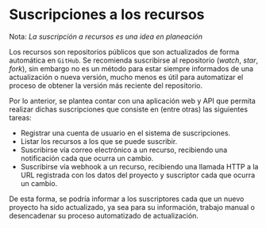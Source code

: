 # Suscripciones a los recursos

Nota: *La suscripción a recursos es una idea en planeación*

Los recursos son repositorios públicos que son actualizados de forma automática en `GitHub`.
Se recomienda suscribirse al repositorio (*watch*, *star*, *fork*), sin embargo no es un método para estar siempre
informados de una actualización o nueva versión, mucho menos es útil para automatizar el proceso de obtener
la versión más reciente del repositorio.

Por lo anterior, se plantea contar con una aplicación web y API que permita realizar dichas suscripciones
que consiste en (entre otras) las siguientes tareas:

- Registrar una cuenta de usuario en el sistema de suscripciones.
- Listar los recursos a los que se puede suscribir.
- Suscribirse vía correo electrónico a un recurso, recibiendo una notificación cada que ocurra un cambio.
- Suscribirse vía webhook a un recurso, recibiendo una llamada HTTP a la URL registrada con los datos
  del proyecto y suscriptor cada que ocurra un cambio.

De esta forma, se podría informar a los suscriptores cada que un nuevo proyecto ha sido actualizado,
ya sea para su información, trabajo manual o desencadenar su proceso automatizado de actualización.

